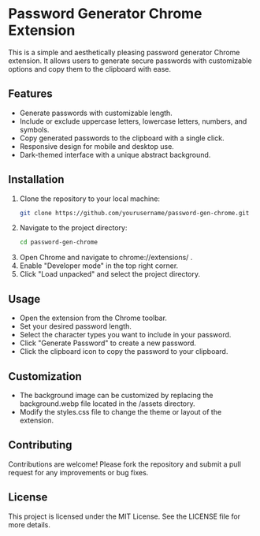 # Password Generator Chrome Extension

This is a simple and aesthetically pleasing password generator Chrome extension. It allows users to generate secure passwords with customizable options and copy them to the clipboard with ease.

## Features

- Generate passwords with customizable length.
- Include or exclude uppercase letters, lowercase letters, numbers, and symbols.
- Copy generated passwords to the clipboard with a single click.
- Responsive design for mobile and desktop use.
- Dark-themed interface with a unique abstract background.

## Installation

1. Clone the repository to your local machine:
   ```bash
   git clone https://github.com/yourusername/password-gen-chrome.git
2. Navigate to the project directory:
   ```bash
   cd password-gen-chrome
    ```
3. Open Chrome and navigate to chrome://extensions/ .
4. Enable "Developer mode" in the top right corner.
5. Click "Load unpacked" and select the project directory.
## Usage
- Open the extension from the Chrome toolbar.
- Set your desired password length.
- Select the character types you want to include in your password.
- Click "Generate Password" to create a new password.
- Click the clipboard icon to copy the password to your clipboard.
## Customization
- The background image can be customized by replacing the background.webp file located in the /assets directory.
- Modify the styles.css file to change the theme or layout of the extension.
## Contributing
Contributions are welcome! Please fork the repository and submit a pull request for any improvements or bug fixes.

## License
This project is licensed under the MIT License. See the LICENSE file for more details.
